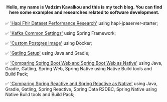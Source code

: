 <h4 align="center">Hello, my name is Vadzim Kavalkou and this is my tech blog. You can find here some examples and researches related to software development.</h1>

:white_check_mark: ['Hapi Fhir Dataset Performance Research'](hapi-fhir-jpaserver/HAPI-FHIR-JPASERVER.md) using hapi-jpaserver-starter;

:white_check_mark: ['Kafka Common Settings'](spring-kafka/SPRING-KAFKA-TYPICAL-SETTINGS.md) using Spring Framework;

:white_check_mark: ['Custom Postgres Image'](postgres-custom-image/POSTGRES-CUSTOM-IMAGE.md) using Docker;

:white_check_mark: ['Gatling Setup'](gatling-java-gradle-setup/GATLING-JAVA-GRADLE-SETUP.md) using Java and Gradle;

:white_check_mark: ['Comparing Spring Boot Web and Spring Boot Web as Native'](spring-boot-web_vs_spring-boot-web-native/SPRING-BOOT-WEB_VS_SPRING-BOOT-WEB-NATIVE.md) using Java, Gradle, Gatling, Spring Web, Spring Native using Native Build tools and Build Pack;

:white_check_mark: ['Comparing Spring Reactive and Spring Reactive as Native'](spring-boot-reactive_vs_spring-boot-reactive-native/SPRING-BOOT-REACTIVE_VS_SPRING-BOOT-REACTIVE-NATIVE.md) using Java, Gradle, Gatling, Spring Reactive, Spring Data R2DBC, Spring Native using Native Build tools and Build Pack;
